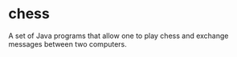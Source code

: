 # chess
A set of Java programs that allow one to play chess and exchange messages between two computers.
